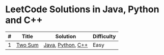 # LeetCode Solutions in Java, Python and C++


| #    | Title                                             | Solution                                                     | Difficulty |
| ---- | ------------------------------------------------- | ------------------------------------------------------------ | ---------- |
| 1    | [Two Sum](https://leetcode.com/problems/two-sum/) | [Java](https://github.com/shenhuaze/leetcode/blob/master/java/TwoSum.java), [Python](https://github.com/shenhuaze/leetcode/blob/master/python/two_sum.py), [C++](https://github.com/shenhuaze/leetcode/blob/master/c%2B%2B/two_sum.cpp) | Easy       |

